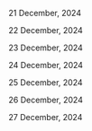 21 December, 2024

22 December, 2024

23 December, 2024

24 December, 2024

25 December, 2024

26 December, 2024

27 December, 2024